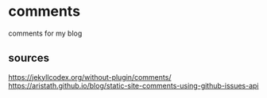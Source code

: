 # comments
comments for my blog

## sources
https://jekyllcodex.org/without-plugin/comments/  
https://aristath.github.io/blog/static-site-comments-using-github-issues-api
